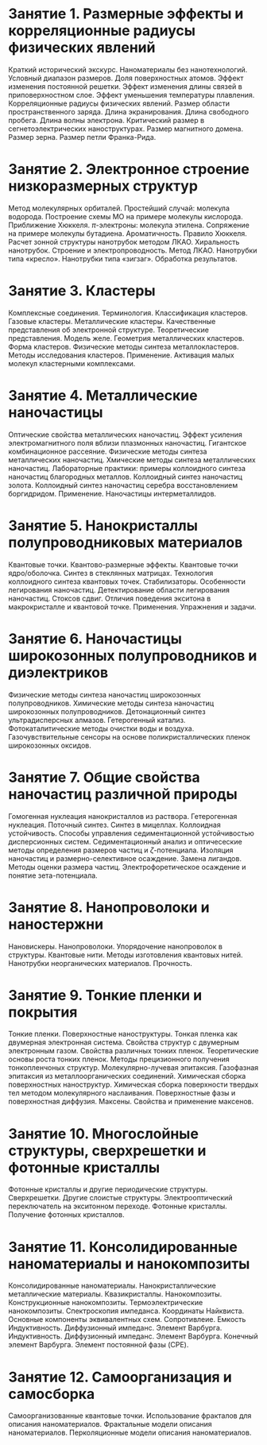 # Занятие 1. Размерные эффекты и корреляционные радиусы физических явлений
Краткий исторический экскурс. Наноматериалы без нанотехнологий.
Условный диапазон размеров.
Доля поверхностных атомов.
Эффект изменения постоянной решетки.
Эффект изменения длины связей в приповерхностном слое.
Эффект уменьшения температуры плавления.
Корреляционные радиусы физических явлений.
Размер области пространственного заряда.
Длина экранирования.
Длина свободного пробега.
Длина волны электрона.
Критический размер в сегнетоэлектрических наноструктурах.
Размер магнитного домена.
Размер зерна.
Размер петли Франка-Рида.

# Занятие 2. Электронное строение низкоразмерных структур
Метод молекулярных орбиталей.
Простейший случай: молекула водорода.
Построение схемы МО на примере молекулы кислорода.
Приближение Хюккеля.
$\pi$-электроны: молекула этилена.
Сопряжение на примере молекулы бутадиена.
Ароматичность. Правило Хюккеля.
Расчет зонной структуры нанотрубок методом ЛКАО.
Хиральность нанотрубок.
Строение и электропроводность.
Метод ЛКАО.
Нанотрубки типа «кресло».
Нанотрубки типа «зигзаг».
Обработка результатов.

# Занятие 3. Кластеры
Комплексные соединения.
Терминология.
Классификация кластеров.
Газовые кластеры.
Металлические кластеры.
Качественные представления об электронной структуре.
Теоретические представления. Модель желе.
Геометрия металлических кластеров.
Форма кластеров.
Физические методы синтеза металлокластеров.
Методы исследования кластеров.
Применение.
Активация малых молекул кластерными комплексами.

# Занятие 4. Металлические наночастицы
Оптические свойства металлических наночастиц.
Эффект усиления электромагнитного поля вблизи плазмонных наночастиц.
Гигантское комбинационное рассеяние.
Физические методы синтеза металлических наночастиц.
Хмические методы синтеза металлических наночастиц.
Лабораторные практики: примеры коллоидного синтеза наночастиц благородных металлов.
Коллоидный синтез наночастиц золота.
Коллоидный синтез наночастиц серебра восстановлением боргидридом.
Применение.
Наночастицы интерметаллидов.

# Занятие 5. Нанокристаллы полупроводниковых материалов
Квантовые точки.
Квантово-размерные эффекты.
Квантовые точки ядро/оболочка.
Синтез в стеклянных матрицах.
Технология коллоидного синтеза квантовых точек.
Стабилизаторы.
Особенности легирования наночастиц.
Детектирование области легирования наночастиц.
Стоксов сдвиг.
Отличия поведения экситона в макрокристалле и квантовой точке.
Применения.
Упражнения и задачи.

# Занятие 6. Наночастицы широкозонных полупроводников и диэлектриков
Физические методы синтеза наночастиц широкозонных полупроводников.
Химические методы синтеза наночастиц широкозонных полупроводников.
Детонационный синтез ультрадисперсных алмазов.
Гетерогенный катализ.
Фотокаталитические методы очистки воды и воздуха.
Газочувствительные сенсоры на основе поликристаллических пленок широкозонных оксидов.

# Занятие 7. Общие свойства наночастиц различной природы
Гомогенная нуклеация нанокристаллов из раствора.
Гетерогенная нуклеация.
Поточный синтез.
Синтез в мицеллах.
Коллоидная устойчивость.
Способы управления седиментационной устойчивостью дисперсионных систем. Седиментационный анализ и оптичесеские методы определения размеров частиц и $\zeta$-потенциала.
Изоляция наночастиц и размерно-селективное осаждение.
Замена лигандов.
Методы оценки размера частиц.
Электрофоретическое осаждение и понятие зета-потенциала.

# Занятие 8. Нанопроволоки и наностержни
Нановискеры.
Нанопроволоки.
Упорядочение нанопроволок в структуры.
Квантовые нити.
Методы изготовления квантовых нитей.
Нанотрубки неорганических материалов.
Прочность.

# Занятие 9. Тонкие пленки и покрытия
Тонкие пленки.
Поверхностные наноструктуры.
Тонкая пленка как двумерная электронная система.
Свойства структур с двумерным электронным газом.
Свойства различных тонких пленок.
Теоретические основы роста тонких пленок.
Методы прецизионного получения тонкопленчоных структур.
Молекулярно-лучевая эпитаксия.
Газофазная эпитаксия из металлоорганических соединений.
Химическая сборка поверхностных наноструктур.
Химическая сборка поверхности твердых тел методом молекулярного наслаивания.
Поверхностные фазы и поверхностная диффузия.
Максены.
Свойства и применение максенов.

# Занятие 10. Многослойные структуры, сверхрешетки и фотонные кристаллы
Фотонные кристаллы и другие периодические структуры.
Сверхрешетки.
Другие слоистые структуры.
Электрооптический переключатель на экситонном переходе.
Фотонные кристаллы.
Получение фотонных кристаллов.

# Занятие 11. Консолидированные наноматериалы и нанокомпозиты
Консолидированные наноматериалы.
Нанокристаллические металлические материалы.
Квазикристаллы.
Нанокомпозиты.
Конструкционные нанокомпозиты.
Термоэлектрические нанокомпозиты.
Спектроскопия импеданса.
Координаты Найквиста.
Основные компоненты эквивалентных схем.
Сопротивлеие.
Емкость Индуктивность.
Диффузионный импеданс.
Элемент Варбурга.
Индуктивность.
Диффузионный импеданс.
Элемент Варбурга.
Конечный элемент Варбурга.
Элемент постоянной фазы (CPE).

# Занятие 12. Самоорганизация и самосборка
Самоорганизованные квантовые точки.
Использование фракталов для описания наноматериалов.
Фрактальные модели описания наноматериалов.
Перколяционные модели описания наноматериалов.

